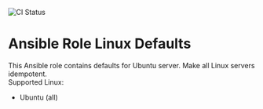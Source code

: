 ![CI Status](https://github.com/Ark4diiV/arole_linux_defaults/actions/workflows/github-actions-lint.yml/badge.svg)
# Ansible Role Linux Defaults
This Ansible role contains defaults for Ubuntu server. Make all Linux servers idempotent.   
Supported Linux:
- Ubuntu (all)
